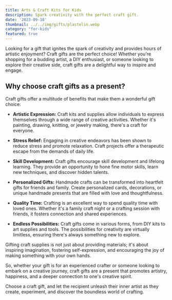 ```yaml
---
title: Arts & Craft Kits for Kids
description: Spark creativity with the perfect craft gift.
date: '2023-09-18'
thumbnail: ../../img/gifts/plastelin.webp
category: "for-kids"
featured: true
---
```

Looking for a gift that ignites the spark of creativity and provides hours of artistic enjoyment? Craft gifts are the perfect choice! Whether you're shopping for a budding artist, a DIY enthusiast, or someone looking to explore their creative side, craft gifts are a delightful way to inspire and engage.

## Why choose craft gifts as a present?

Craft gifts offer a multitude of benefits that make them a wonderful gift choice:

- **Artistic Expression:** Craft kits and supplies allow individuals to express themselves through a wide range of creative activities. Whether it's painting, drawing, knitting, or jewelry making, there's a craft for everyone.

- **Stress Relief:** Engaging in creative endeavors has been shown to reduce stress and promote relaxation. Craft projects offer a therapeutic escape from the demands of daily life.

- **Skill Development:** Craft gifts encourage skill development and lifelong learning. They provide an opportunity to hone fine motor skills, learn new techniques, and discover hidden talents.

- **Personalized Gifts:** Handmade crafts can be transformed into heartfelt gifts for friends and family. Create personalized cards, decorations, or unique handmade presents that are filled with love and thoughtfulness.

- **Quality Time:** Crafting is an excellent way to spend quality time with loved ones. Whether it's a family craft night or a crafting session with friends, it fosters connection and shared experiences.

- **Endless Possibilities:** Craft gifts come in various forms, from DIY kits to art supplies and tools. The possibilities for creativity are virtually limitless, ensuring there's always something new to explore.

Gifting craft supplies is not just about providing materials; it's about inspiring imagination, fostering self-expression, and encouraging the joy of making something with your own hands.

So, whether your gift is for an experienced crafter or someone looking to embark on a creative journey, craft gifts are a present that promotes artistry, happiness, and a deeper connection to one's creative spirit.

Choose a craft gift, and let the recipient unleash their inner artist as they create, experiment, and discover the boundless world of crafting.
